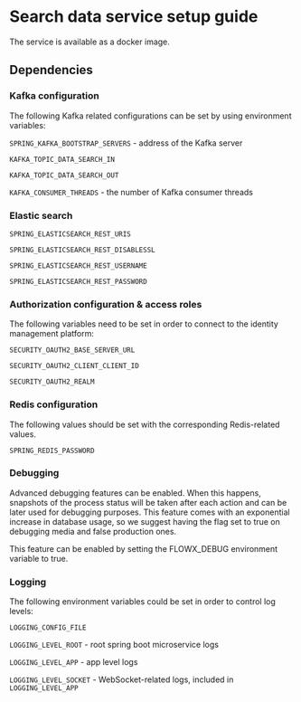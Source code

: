 # Search data service setup guide

The service is available as a docker image.

## Dependencies

### Kafka configuration

The following Kafka related configurations can be set by using environment variables:

`SPRING_KAFKA_BOOTSTRAP_SERVERS` - address of the Kafka server

`KAFKA_TOPIC_DATA_SEARCH_IN` 

`KAFKA_TOPIC_DATA_SEARCH_OUT` 

`KAFKA_CONSUMER_THREADS` - the number of Kafka consumer threads

### Elastic search

`SPRING_ELASTICSEARCH_REST_URIS` 

`SPRING_ELASTICSEARCH_REST_DISABLESSL` 

`SPRING_ELASTICSEARCH_REST_USERNAME`

`SPRING_ELASTICSEARCH_REST_PASSWORD` 


### Authorization configuration & access roles

The following variables need to be set in order to connect to the identity management platform:

`SECURITY_OAUTH2_BASE_SERVER_URL`

`SECURITY_OAUTH2_CLIENT_CLIENT_ID`

`SECURITY_OAUTH2_REALM`

### Redis configuration

The following values should be set with the corresponding Redis-related values. 

`SPRING_REDIS_PASSWORD`

### Debugging

Advanced debugging features can be enabled. When this happens, snapshots of the process status will be taken after each action and can be later used for debugging purposes. This feature comes with an exponential increase in database usage, so we suggest having the flag set to true on debugging media and false production ones.

This feature can be enabled by setting the FLOWX_DEBUG environment variable to true.

### Logging

The following environment variables could be set in order to control log levels:

`LOGGING_CONFIG_FILE`

`LOGGING_LEVEL_ROOT` - root spring boot microservice logs

`LOGGING_LEVEL_APP` - app level logs

`LOGGING_LEVEL_SOCKET` - WebSocket-related logs, included in `LOGGING_LEVEL_APP`